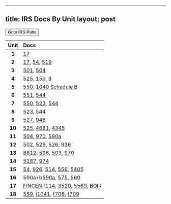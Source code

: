  ---
title: IRS Docs By Unit
layout: post
---

<script>
function buttonForms() { window.open("https://www.irs.gov/forms-instructions"); }
</script>
<button onclick="buttonForms()">Goto IRS Pubs</button>

| Unit  | Docs |
|:-----:|:-----|
| **1** | [17](/ea/pmd/view.p17) |
| **2** | [17](/ea/pmd/view.p17), [54](/ea/pmd/view.p54), [519](/ea/pmd/view.p519) |
| **3** | [501](/ea/pmd/view.p501), [504](/ea/pmd/view.p504) |
| **4** | [525](/ea/pmd/view.p525), [15b](/ea/pmd/view.p15b), [3](/ea/pmd/view.p3) |
| **5** | [550](/ea/pmd/view.p550), [1040 Schedule B](/ea/pmd/view.f1040sb)|
| **6** | [551](/ea/pmd/view.p551), [544](/ea/pmd/view.p544) |
| **7** | [550](/ea/pmd/view.p550), [523](/ea/pmd/view.p523), [544](/ea/pmd/view.p544) |
| **8** | [523](/ea/pmd/view.p523), [544](/ea/pmd/view.p544) |
| **9** | [527](/ea/pmd/view.p527), [946](/ea/pmd/view.p946) |
| **10** | [525](/ea/pmd/view.p525), [4681](/ea/pmd/view.p4681), [4345](/ea/pmd/view.p4345) |
| **11** | [504](/ea/pmd/view.p504), [970](/ea/pmd/view.p970), [590a](/ea/pmd/view.p590a) |
| **12** | [502](/ea/pmd/view.p502), [529](/ea/pmd/view.p529), [526](/ea/pmd/view.p526), [936](/ea/pmd/view.p936) |
| **13** | [8812](/ea/pmd/view.p8812), [596](/ea/pmd/view.p596), [503](/ea/pmd/view.p503), [970](/ea/pmd/view.p970) |
| **14** | [5187](/ea/pmd/view.p5187), [974](/ea/pmd/view.p974) |
| **15** | [54](/ea/pmd/view.p54), [926](/ea/pmd/view.p926), [514](/ea/pmd/view.p514), [556](/ea/pmd/view.p556), [5405](/ea/pmd/view.p5405) |
| **16** | 590a+b[590a](/ea/pmd/view.p590a), [575](/ea/pmd/view.p575), [560](/ea/pmd/view.p560) |
| **17** | [FINCEN f114](/ea/pmd/view.f114), [3520](/ea/pmd/view.p3520), [5569](/ea/pmd/view.p5569), [BOIR](/ea/pmd/view.BOIR) |
| **18** | [559](/ea/pmd/view.p559), [i1041](/ea/pmd/view.i1041), [f706](/ea/pmd/view.f706), [f709](/ea/pmd/view.f709) |
